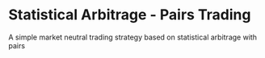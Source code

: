 # Statistical Arbitrage - Pairs Trading

A simple market neutral trading strategy based on statistical arbitrage with pairs
